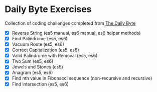 # Daily Byte Exercises

Collection of coding challenges completed from [The Daily Byte](https://thedailybyte.dev/)

- [x] Reverse String (es5 manual, es6 manual, es6 helper methods)
- [x] Find Palindrome (es5, es6)
- [x] Vacuum Route (es5, es6)
- [x] Correct Capitalization (es5, es6)
- [x] Valid Palindrome with Removal (es5, es6)
- [x] Two Sum (es5, es6)
- [x] Jewels and Stones (es5)
- [x] Anagram (es5, es6)
- [x] Find nth value in Fibonacci sequence (non-recursive and recursive)
- [x] Find intersection (es5, es6)
